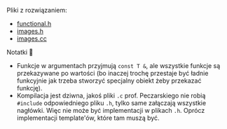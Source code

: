 Pliki z rozwiązaniem:

- [functional.h](functional.h)
- [images.h](images.h)
- [images.cc](images.cc)

Notatki 🌟

- Funkcje w argumentach przyjmują `const T &`, ale wszystkie funkcje są
  przekazywane po wartości (bo inaczej trochę przestaje być ładnie funkcyjnie
  jak trzeba stworzyć specjalny obiekt żeby przekazać funkcję).
- Kompilacja jest dziwna, jakoś pliki `.c` prof. Peczarskiego nie
  robią `#include` odpowiedniego pliku `.h`, tylko same załączają wszystkie
  nagłówki. Więc nie może być implementacji w plikach `.h`. Oprócz implementacji
  template'ów, które tam muszą być.
